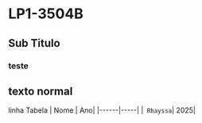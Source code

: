 # LP1-3504B
## Sub Titulo
### teste
texto normal
---
linha 
Tabela
| Nome | Ano|
|------|-----|
|` Rhayssa`| 2025|
